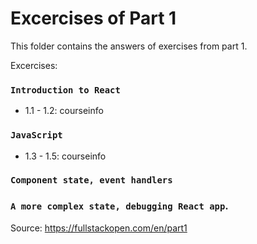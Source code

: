 # Excercises of Part 1

This folder contains the answers of exercises from part 1.

Excercises:
### `Introduction to React`
- 1.1 - 1.2: courseinfo

### `JavaScript`
- 1.3 - 1.5: courseinfo

### `Component state, event handlers`

### `A more complex state, debugging React app`.


Source: https://fullstackopen.com/en/part1